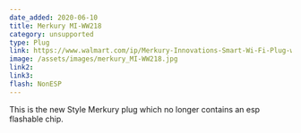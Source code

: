 ```yaml
---
date_added: 2020-06-10
title: Merkury MI-WW218
category: unsupported
type: Plug
link: https://www.walmart.com/ip/Merkury-Innovations-Smart-Wi-Fi-Plug-works-with-Google-Assistant/920802310
image: /assets/images/merkury_MI-WW218.jpg
link2: 
link3: 
flash: NonESP 
---
```


This is the new Style Merkury plug which no longer contains an esp flashable chip.